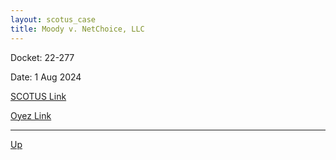 ```yaml
---
layout: scotus_case
title: Moody v. NetChoice, LLC
---
```


Docket: 22-277

Date: 1 Aug 2024

[SCOTUS Link](https://www.supremecourt.gov/opinions/23pdf/603us1r58_8mj9.pdf)

[Oyez Link](https://www.oyez.org/cases/2024/22-277)

---

[Up](./README.md)
